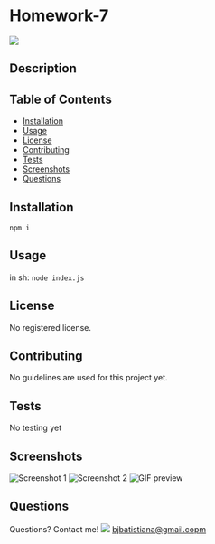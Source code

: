 

# Homework-7

  ![](https://img.shields.io/badge/JavaScript-100.00-green)

## Description 



## Table of Contents

* [Installation](#installation)
* [Usage](#usage)
* [License](#license)
* [Contributing](#contributing)
* [Tests](#tests)
* [Screenshots](#screenshots)
* [Questions](#questions)


## Installation

```npm i```


## Usage 

in sh:
```node index.js```

## License

No registered license.

## Contributing

No guidelines are used for this project yet.

## Tests

No testing yet

## Screenshots

![Screenshot 1](./screenshots/ss1.png)
![Screenshot 2](./screenshots/ss2.png)
![GIF preview](./screenshots/ssgif.gif)

## Questions

Questions? Contact me!
![](https://avatars2.githubusercontent.com/u/820155?v=4)
bjbatistiana@gmail.copm

